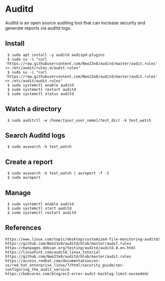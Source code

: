 Auditd
=====

Auditd is an open source auditing tool that can increase security and generate reports via auditd logs.    

Install
--------

     $ sudo apt install -y auditd audispd-plugins
     $ sudo su -c "curl 'https://raw.githubusercontent.com/Neo23x0/auditd/master/audit.rules' >> /etc/audit/rules.d/audit.rules"
     $ sudo su -c "curl 'https://raw.githubusercontent.com/Neo23x0/auditd/master/audit.rules' >> /etc/audit/audit.rules"
     $ sudo systemctl enable auditd
     $ sudo systemctl restart auditd
     $ sudo systemctl status auditd
  
Watch a directory
-----------------

     $ sudo auditctl -w /home/[your_user_name]/test_dir/ -k test_watch
  
Search Auditd logs
------------------

     $ sudo ausearch -k test_watch
  
Create a report
----------------

     $ sudo ausearch -k test_watch | aureport -f -I 
     $ sudo aureport
  
Manage
-------

     $ sudo systemctl enable auditd
     $ sudo systemctl start auditd
     $ sudo systemctl restart auditd

References
----------

    https://www.linux.com/topic/desktop/customized-file-monitoring-auditd/
    https://github.com/Neo23x0/auditd/blob/master/audit.rules
    https://manpages.debian.org/testing/auditd/auditd.8.en.html
    https://linuxhint.com/auditd_linux_tutorial
    https://github.com/Neo23x0/auditd/blob/master/audit.rules
    https://access.redhat.com/documentation/en-us/red_hat_enterprise_linux/7/html/security_guide/sec-configuring_the_audit_service
    https://bobcares.com/blog/ec2-error-audit-backlog-limit-exceeded/
 
